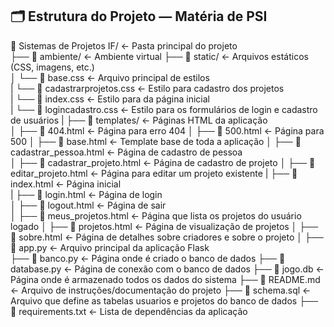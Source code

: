 ## 🗂️ Estrutura do Projeto — Matéria de PSI

📁 Sistemas de Projetos IF/        ← Pasta principal do projeto  
├── 📁 ambiente/                   ← Ambiente virtual 
├── 📁 static/                     ← Arquivos estáticos (CSS, imagens, etc.)  
│   └── 📄 base.css                ← Arquivo principal de estilos  
|   └── 📄 cadastrarprojetos.css   ← Estilo para cadastro dos projetos  
|   └── 📄 index.css               ← Estilo para da página inicial  
|   └── 📄 logincadastro.css       ← Estilo para os formulários de login e cadastro de usuários
|
├── 📁 templates/                  ← Páginas HTML da aplicação  
│   ├── 📄 404.html                ← Página para erro 404
│   ├── 📄 500.html                ← Página para 500 
│   ├── 📄 base.html               ← Template base de toda a aplicação
│   ├── 📄 cadastrar_pessoa.html   ← Página de cadastro de pessoa  
│   ├── 📄 cadastrar_projeto.html  ← Página de cadastro de projeto 
│   ├── 📄 editar_projeto.html     ← Página para editar um projeto existente
|   ├── 📄 index.html              ← Página inicial    
|   ├── 📄 login.html              ← Página de login   
│   ├── 📄 logout.html             ← Página de sair  
│   ├── 📄 meus_projetos.html      ← Página que lista os projetos do usuário logado
│   ├── 📄 projetos.html           ← Página de visualização de projetos 
│   ├── 📄 sobre.html              ← Página de detalhes sobre criadores e sobre o projeto
│
├── 📄 app.py                      ← Arquivo principal da aplicação Flask  
├── 📄 banco.py                    ← Página onde é criado o banco de dados
├── 📄 database.py                 ← Página de conexão com o banco de dados
├── 📄 jogo.db                     ← Página onde é armazenado todos os dados do sistema
├── 📄 README.md                   ← Arquivo de instruções/documentação do projeto
├── 📄 schema.sql                  ← Arquivo que define as tabelas usuarios e projetos do banco de dados
├── 📄 requirements.txt            ← Lista de dependências da aplicação
